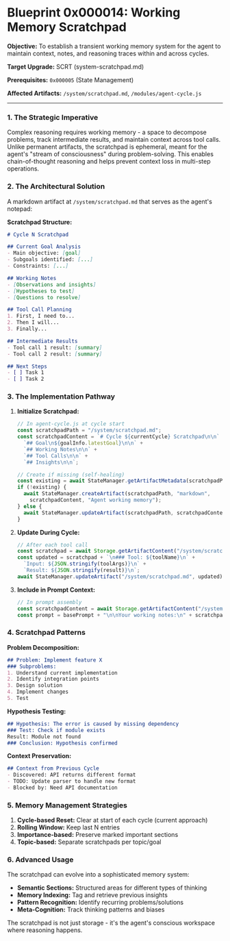 # Blueprint 0x000014: Working Memory Scratchpad

**Objective:** To establish a transient working memory system for the agent to maintain context, notes, and reasoning traces within and across cycles.

**Target Upgrade:** SCRT (system-scratchpad.md)

**Prerequisites:** `0x000005` (State Management)

**Affected Artifacts:** `/system/scratchpad.md`, `/modules/agent-cycle.js`

---

### 1. The Strategic Imperative

Complex reasoning requires working memory - a space to decompose problems, track intermediate results, and maintain context across tool calls. Unlike permanent artifacts, the scratchpad is ephemeral, meant for the agent's "stream of consciousness" during problem-solving. This enables chain-of-thought reasoning and helps prevent context loss in multi-step operations.

### 2. The Architectural Solution

A markdown artifact at `/system/scratchpad.md` that serves as the agent's notepad:

**Scratchpad Structure:**
```markdown
# Cycle N Scratchpad

## Current Goal Analysis
- Main objective: [goal]
- Subgoals identified: [...]
- Constraints: [...]

## Working Notes
- [Observations and insights]
- [Hypotheses to test]
- [Questions to resolve]

## Tool Call Planning
1. First, I need to...
2. Then I will...
3. Finally...

## Intermediate Results
- Tool call 1 result: [summary]
- Tool call 2 result: [summary]

## Next Steps
- [ ] Task 1
- [ ] Task 2
```

### 3. The Implementation Pathway

1. **Initialize Scratchpad:**
   ```javascript
   // In agent-cycle.js at cycle start
   const scratchpadPath = "/system/scratchpad.md";
   const scratchpadContent = `# Cycle ${currentCycle} Scratchpad\n\n` +
     `## Goal\n${goalInfo.latestGoal}\n\n` +
     `## Working Notes\n\n` +
     `## Tool Calls\n\n` +
     `## Insights\n\n`;
   
   // Create if missing (self-healing)
   const existing = await StateManager.getArtifactMetadata(scratchpadPath);
   if (!existing) {
     await StateManager.createArtifact(scratchpadPath, "markdown", 
       scratchpadContent, "Agent working memory");
   } else {
     await StateManager.updateArtifact(scratchpadPath, scratchpadContent);
   }
   ```

2. **Update During Cycle:**
   ```javascript
   // After each tool call
   const scratchpad = await Storage.getArtifactContent("/system/scratchpad.md");
   const updated = scratchpad + `\n### Tool: ${toolName}\n` +
     `Input: ${JSON.stringify(toolArgs)}\n` +
     `Result: ${JSON.stringify(result)}\n`;
   await StateManager.updateArtifact("/system/scratchpad.md", updated);
   ```

3. **Include in Prompt Context:**
   ```javascript
   // In prompt assembly
   const scratchpadContent = await Storage.getArtifactContent("/system/scratchpad.md");
   const prompt = basePrompt + "\n\nYour working notes:\n" + scratchpadContent;
   ```

### 4. Scratchpad Patterns

**Problem Decomposition:**
```markdown
## Problem: Implement feature X
### Subproblems:
1. Understand current implementation
2. Identify integration points
3. Design solution
4. Implement changes
5. Test
```

**Hypothesis Testing:**
```markdown
## Hypothesis: The error is caused by missing dependency
### Test: Check if module exists
Result: Module not found
### Conclusion: Hypothesis confirmed
```

**Context Preservation:**
```markdown
## Context from Previous Cycle
- Discovered: API returns different format
- TODO: Update parser to handle new format
- Blocked by: Need API documentation
```

### 5. Memory Management Strategies

1. **Cycle-based Reset:** Clear at start of each cycle (current approach)
2. **Rolling Window:** Keep last N entries
3. **Importance-based:** Preserve marked important sections
4. **Topic-based:** Separate scratchpads per topic/goal

### 6. Advanced Usage

The scratchpad can evolve into a sophisticated memory system:
- **Semantic Sections:** Structured areas for different types of thinking
- **Memory Indexing:** Tag and retrieve previous insights
- **Pattern Recognition:** Identify recurring problems/solutions
- **Meta-Cognition:** Track thinking patterns and biases

The scratchpad is not just storage - it's the agent's conscious workspace where reasoning happens.